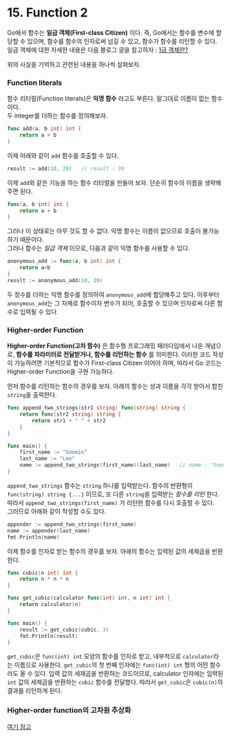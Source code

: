 # 15. Function 2

Go에서 함수는 __일급 객체(First-class Citizen)__ 이다. 즉, Go에서는 함수를 변수에 할당할 수 있으며, 함수를 함수의 인자로써 넘길 수 있고, 함수가 함수를 리턴할 수 있다. 일급 객체에 대한 자세한 내용은 다음 블로그 글을 참고하자 : [1급 객체란?](https://medium.com/@lazysoul/functional-programming-%EC%97%90%EC%84%9C-1%EA%B8%89-%EA%B0%9D%EC%B2%B4%EB%9E%80-ba1aeb048059)

위의 사실을 기억하고 관련된 내용을 하나씩 살펴보자.

### Function literals

함수 리터럴(Function literals)은 __익명 함수__ 라고도 부른다. 말그대로 이름이 없는 함수이다.\
두 integer를 더하는 함수를 정의해보자.

```go
func add(a, b int) int {
    return a + b
}
```

이제 아래와 같이 `add` 함수를 호출할 수 있다.

```go
result := add(10, 20)   // result : 30
```

이제 `add`와 같은 기능을 하는 함수 리터럴을 만들어 보자. 단순히 함수의 이름을 생략해주면 된다.

```go
func(a, b int) int {
    return a + b
}
```

그러나 이 상태로는 아무 것도 할 수 없다. 익명 함수는 이름이 없으므로 호출이 불가능하기 때문이다.\
그러나 함수는 _일급 객체_ 이므로, 다음과 같이 익명 함수를 사용할 수 있다.

```go
anonymous_add := func(a, b int) int {
    return a+b
}
result := anonymous_add(10, 20)
```

두 정수를 더하는 익명 함수를 정의하여 `anonymous_add`에 할당해주고 있다. 이후부터 `anonymous_add`는 그 자체로 함수이자 변수가 되어, 호출할 수 있으며 인자로써 다른 함수로 입력될 수 있다.

### Higher-order Function

__Higher-order Function(고차 함수)__ 은 함수형 프로그래밍 패러다임에서 나온 개념으로, __함수를 파라미터로 전달받거나, 함수를 리턴하는 함수__ 를 의미한다. 이러한 코드 작성이 가능하려면 기본적으로 함수가 First-class Citizen 이어야 하며, 따라서 Go 코드는 Higher-order Function을 구현 가능하다.

먼저 함수를 리턴하는 함수의 경우를 보자. 아래의 함수는 성과 이름을 각각 받아서 합친 `string`을 출력한다.

```go
func append_two_strings(str1 string) func(string) string {
    return func(str2 string) string {
        return str1 + " " + str2
    }
}

func main() {
    first_name := "Soomin"
    last_name := "Lee"
    name := append_two_strings(first_name)(last_name)   // name : "Soomin Lee"
}
```

`append_two_strings` 함수는 `string` 하나를 입력받는다. 함수의 반환형이 `func(string) string {...}` 이므로, 또 다른 `string`을 입력받는 _함수를 리턴_ 한다. 따라서 `append_two_strings(first_name)` 가 리턴한 함수를 다시 호출할 수 있다.\
그러므로 아래와 같이 작성할 수도 있다.

```go
appender := append_two_strings(first_name)
name := appender(last_name)
fmt.Println(name)
```

이제 함수를 인자로 받는 함수의 경우를 보자. 아래의 함수는 입력된 값의 세제곱을 반환한다.

```go
func cubic(n int) int {
    return n * n * n
}

func get_cubic(calculator func(int) int, n int) int {
    return calculator(n)
}

func main() {
    result := get_cubic(cubic, 3)
    fmt.Println(result)
}
```

`get_cubic`은 `func(int) int` 모양의 함수를 인자로 받고, 내부적으로 `calculator`라는 이름으로 사용한다. `get_cubic`의 첫 번째 인자에는 `func(int) int` 형의 어떤 함수라도 올 수 있다. 입력 값의 세제곱을 반환하는 코드이므로, calculator 인자에는 입력된 `int` 값의 세제곱을 반환하는 `cubic` 함수를 전달했다. 따라서 `get_cubic`은 `cubic(n)`의 결과를 리턴하게 된다.

### Higher-order function의 고차원 추상화



[여기 참고](https://www.golangprograms.com/higher-order-functions-in-golang.html)
